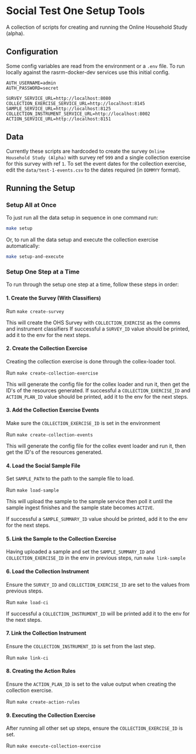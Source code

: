 # Social Test One Setup Tools

A collection of scripts for creating and running the Online Household Study (alpha).

## Configuration
Some config variables are read from the environment or a `.env` file.
To run locally against the rasrm-docker-dev services use this initial config.

```dotenv
AUTH_USERNAME=admin
AUTH_PASSWORD=secret

SURVEY_SERVICE_URL=http://localhost:8080
COLLECTION_EXERCISE_SERVICE_URL=http://localhost:8145
SAMPLE_SERVICE_URL=http://localhost:8125
COLLECTION_INSTRUMENT_SERVICE_URL=http://localhost:8002
ACTION_SERVICE_URL=http://localhost:8151
```

## Data
Currently these scripts are hardcoded to create the survey `Online Household Study (Alpha)` with survey ref `999` and a 
single collection exercise for this survey with ref `1`. To set the event dates for the collection exercise,
edit the `data/test-1-events.csv` to the dates required (in `DDMMYY` format).

## Running the Setup

### Setup All at Once
To just run all the data setup in sequence in one command run:
```bash
make setup
```

Or, to run all the data setup and execute the collection exercise automatically:
```bash
make setup-and-execute
```


### Setup One Step at a Time
To run through the setup one step at a time, follow these steps in order:

#### 1. Create the Survey (With Classifiers)
Run `make create-survey`

This will create the OHS Survey with `COLLECTION_EXERCISE` as the comms and instrument classifiers
If successful a `SURVEY_ID` value should be printed, add it to the env for the next steps.

#### 2. Create the Collection Exercise
Creating the collection exercise is done through the collex-loader tool.

Run `make create-collection-exercise`

This will generate the config file for the collex loader and run it, then get the ID's of the resources generated.
If successful a `COLLECTION_EXERCISE_ID` and `ACTION_PLAN_ID` value should be printed, add it to the env for the next steps.

#### 3. Add the Collection Exercise Events
Make sure the `COLLECTION_EXERCISE_ID` is set in the environment

Run `make create-collection-events`

This will generate the config file for the collex event loader and run it, then get the ID's of the resources generated.

#### 4. Load the Social Sample File
Set `SAMPLE_PATH` to the path to the sample file to load.

Run `make load-sample`

This will upload the sample to the sample service then poll it until the sample ingest finishes and the sample state
becomes `ACTIVE`.

If successful a `SAMPLE_SUMMARY_ID` value should be printed, add it to the env for the next steps.

#### 5. Link the Sample to the Collection Exercise
Having uploaded a sample and set the `SAMPLE_SUMMARY_ID` and `COLLECTION_EXERCISE_ID` in the env in previous steps,
run `make link-sample`

#### 6. Load the Collection Instrument
Ensure the `SURVEY_ID` and `COLLECTION_EXERCISE_ID` are set to the values from previous steps.

Run `make load-ci`

If successful a `COLLECTION_INSTRUMENT_ID` will be printed add it to the env for the next steps.

#### 7. Link the Collection Instrument
Ensure the `COLLECTION_INSTRUMENT_ID` is set from the last step.

Run `make link-ci`

#### 8. Creating the Action Rules
Ensure the `ACTION_PLAN_ID` is set to the value output when creating the collection exercise.

Run `make create-action-rules`

#### 9. Executing the Collection Exercise
After running all other set up steps, ensure the `COLLECTION_EXERCISE_ID` is set.

Run `make execute-collection-exercise`